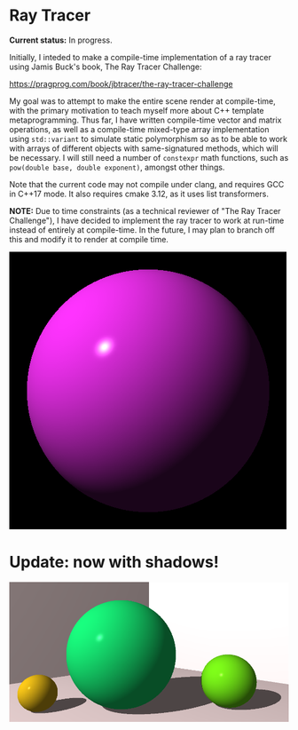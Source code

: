 # Ray Tracer

**Current status:** In progress.

Initially, I inteded to make a compile-time implementation of a ray tracer using Jamis Buck's book, The Ray Tracer Challenge:

https://pragprog.com/book/jbtracer/the-ray-tracer-challenge

My goal was to attempt to make the entire scene render at compile-time, with the primary motivation to teach myself more about C++ template metaprogramming. Thus far, I have written compile-time vector and matrix operations, as well as a compile-time mixed-type array implementation using `std::variant` to simulate static polymorphism so as to be able to work with arrays of different objects with same-signatured methods, which will be necessary. I will still need a number of `constexpr` math functions, such as `pow(double base, double exponent)`, amongst other things.

Note that the current code may not compile under clang, and requires GCC in C++17 mode. It also requires cmake 3.12, as it uses list transformers.

**NOTE:** Due to time constraints (as a technical reviewer of "The Ray Tracer Challenge"), I have decided to implement the ray tracer to work at run-time instead of entirely at compile-time. In the future, I may plan to branch off this and modify it to render at compile time.

![sphere](output/sphere.png)

# Update: now with shadows!

![scene](output/scene.png)

